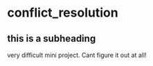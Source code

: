 # conflict_resolution

## this is a subheading

very difficult mini project. Cant figure it out at all!
